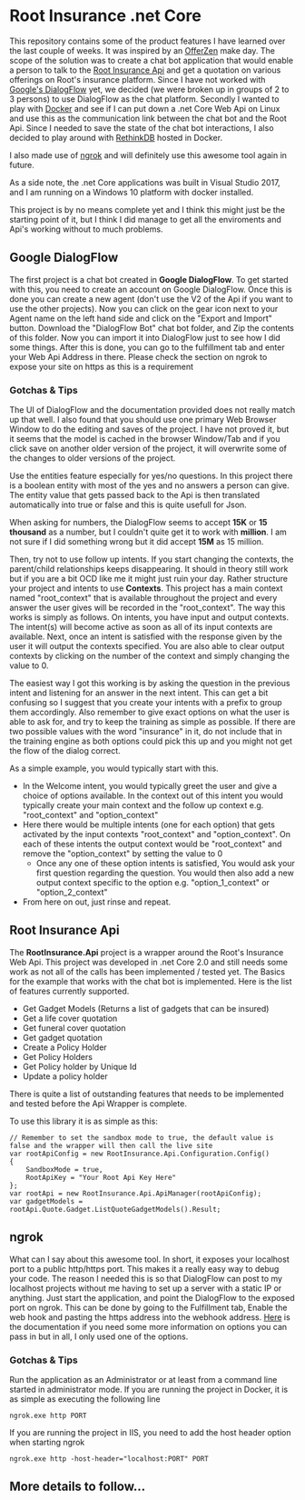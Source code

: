 # Root Insurance .net Core

This repository contains some of the product features I have learned over the last couple of weeks. It was inspired by an [OfferZen](https://www.offerzen.com/) make day.
The scope of the solution was to create a chat bot application that would enable a person to talk to the [Root Insurance Api](https://root.co.za/) and get a quotation on various offerings on Root's insurance platform.
Since I have not worked with [Google's DialogFlow](https://dialogflow.com/) yet, we decided (we were broken up in groups of 2 to 3 persons) to use DialogFlow as the chat platform.
Secondly I wanted to play with [Docker](https://www.docker.com/) and see if I can put down a .net Core Web Api on Linux and use this as the communication link between the chat bot and the Root Api. Since I needed
to save the state of the chat bot interactions, I also decided to play around with [RethinkDB](https://www.rethinkdb.com/) hosted in Docker.

I also made use of [ngrok](https://ngrok.com/) and will definitely use this awesome tool again in future. 

As a side note, the .net Core applications was built in Visual Studio 2017, and I am running on a Windows 10 platform with docker installed.

This project is by no means complete yet and I think this might just be the starting point of it, but I think I did manage to get all the enviroments and Api's working without to much problems.

## Google DialogFlow
The first project is a chat bot created in **Google DialogFlow**. To get started with this, you need to create an account on Google DialogFlow. 
Once this is done you can create a new agent (don't use the V2 of the Api if you want to use the other projects).
Now you can click on the gear icon next to your Agent name on the left hand side and click on the "Export and Import" button.
Download the "DialogFlow Bot" chat bot folder, and Zip the contents of this folder. Now you can import it into DialogFlow just to see how I did some things.
After this is done, you can go to the fulfillment tab and enter your Web Api Address in there. Please check the section on ngrok to expose your site on https as this is a requirement

### Gotchas & Tips
The UI of DialogFlow and the documentation provided does not really match up that well. I also found that you should use one primary Web Browser Window to do the editing and saves of the project. I have not proved it, but it seems that the model is 
cached in the browser Window/Tab and if you click save on another older version of the project, it will overwrite some of the changes to older versions of the project.

Use the entities feature especially for yes/no questions. In this project there is a boolean entity with most of the yes and no answers a person can give. The entity value that gets passed back to the Api is then translated automatically into true or false and
this is quite usefull for Json.

When asking for numbers, the DialogFlow seems to accept **15K** or **15 thousand** as a number, but I couldn't quite get it to work with **million**. I am not sure if I did something wrong but it did accept **15M** as 15 million.
 
Then, try not to use follow up intents. If you start changing the contexts, the parent/child relationships keeps disappearing. It should in theory still work but if you are a bit OCD like me it might just ruin your day. Rather structure your
project and intents to use __Contexts__. This project has a main context named "root_context" that is available throughout the project and every answer the user gives will be recorded in the "root_context".
The way this works is simply as follows. On intents, you have input and output contexts. The intent(s) will become active as soon as all of its input contexts are available. Next, once an intent is satisfied with the response given by the user it
will output the contexts specified. You are also able to clear output contexts by clicking on the number of the context and simply changing the value to 0.

The easiest way I got this working is by asking the question in the previous intent and listening for an answer in the next intent. This can get a bit confusing so I suggest that you create your intents with a prefix to group them accordingly. Also remember to
give exact options on what the user is able to ask for, and try to keep the training as simple as possible. If there are two possible values with the word "insurance" in it, do not include that in the training engine as both options could pick this up and 
you might not get the flow of the dialog correct.

As a simple example, you would typically start with this.
* In the Welcome intent, you would typically greet the user and give a choice of options available. In the context out of this intent you would typically create your main context and the follow up context e.g. "root_context" and "option_context"
* Here there would be multiple intents (one for each option) that gets activated by the input contexts "root_context" and "option_context". On each of these intents the output context would be "root_context" and remove the "option_context" by setting the value to 0
  * Once any one of these option intents is satisfied, You would ask your first question regarding the question. You would then also add a new output context specific to the option e.g. "option_1_context" or "option_2_context"
* From here on out, just rinse and repeat.  

## Root Insurance Api
The **RootInsurance.Api** project is a wrapper around the Root's Insurance Web Api. This project was developed in .net Core 2.0 and still needs some work as not all of the calls has been implemented / tested yet.
The Basics for the example that works with the chat bot is implemented. Here is the list of features currently supported.
* Get Gadget Models (Returns a list of gadgets that can be insured)
* Get a life cover quotation
* Get funeral cover quotation
* Get gadget quotation
* Create a Policy Holder
* Get Policy Holders
* Get Policy holder by Unique Id
* Update a policy holder

There is quite a list of outstanding features that needs to be implemented and tested before the Api Wrapper is complete.

To use this library it is as simple as this:
```
// Remember to set the sandbox mode to true, the default value is false and the wrapper will then call the live site
var rootApiConfig = new RootInsurance.Api.Configuration.Config()
{
    SandboxMode = true,
    RootApiKey = "Your Root Api Key Here"
};
var rootApi = new RootInsurance.Api.ApiManager(rootApiConfig);
var gadgetModels = rootApi.Quote.Gadget.ListQuoteGadgetModels().Result;
```

## ngrok
What can I say about this awesome tool. In short, it exposes your localhost port to a public http/https port. This makes it a really easy way to debug your code. The reason I needed this is so that DialogFlow can post to my localhost projects without me having to
set up a server with a static IP or anything. Just start the application, and point the DialogFlow to the exposed port on ngrok. This can be done by going to the Fulfillment tab, Enable the web hook and pasting the https address into the webhook address. [Here](https://ngrok.com/docs#expose) is the documentation if you need some more information on options you can pass in but in all, I only used
one of the options.

### Gotchas & Tips
Run the application as an Administrator or at least from a command line started in administrator mode.
If you are running the project in Docker, it is as simple as executing the following line

```
ngrok.exe http PORT
```

If you are running the project in IIS, you need to add the host header option when starting ngrok
```
ngrok.exe http -host-header="localhost:PORT" PORT
```


## More details to follow...